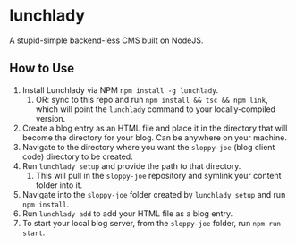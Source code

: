 # lunchlady
A stupid-simple backend-less CMS built on NodeJS.

## How to Use
1. Install Lunchlady via NPM `npm install -g lunchlady`.
   1. OR: sync to this repo and run `npm install && tsc && npm link`, which will point the `lunchlady` command to your locally-compiled version.
2. Create a blog entry as an HTML file and place it in the directory that will become the directory for your blog.  Can be anywhere on your machine.
3. Navigate to the directory where you want the `sloppy-joe` (blog client code) directory to be created.
4. Run `lunchlady setup` and provide the path to that directory.
   1. This will pull in the `sloppy-joe` repository and symlink your content folder into it.
5. Navigate into the `sloppy-joe` folder created by `lunchlady setup` and run `npm install`.
6. Run `lunchlady add` to add your HTML file as a blog entry.
7. To start your local blog server, from the `sloppy-joe` folder, run `npm run start`.